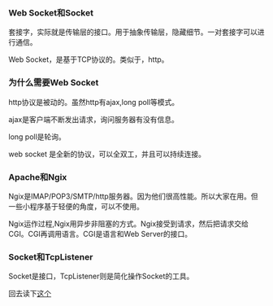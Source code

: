 ### Web Socket和Socket

套接字，实际就是传输层的接口。用于抽象传输层，隐藏细节。一对套接字可以进行通信。

Web Socket，是基于TCP协议的。类似于，http。

### 为什么需要Web Socket

http协议是被动的。虽然http有ajax,long poll等模式。

ajax是客户端不断发出请求，询问服务器有没有信息。

long poll是轮询。

web socket 是全新的协议，可以全双工，并且可以持续连接。

### Apache和Ngix

Ngix是IMAP/POP3/SMTP/http服务器。因为他们很高性能。所以大家在用。但一些小程序基于轻便的角度，可以不使用。

Ngix运作过程,Ngix用异步非阻塞的方式。Ngix接受到请求，然后把请求交给CGI。CGI再调用语言。CGI是语言和Web Server的接口。

### Socket和TcpListener

Socket是接口，TcpListener则是简化操作Socket的工具。

回去读下[这个](http://www.tracefact.net/CSharp-Programming/Network-Programming-Part1.aspx)

